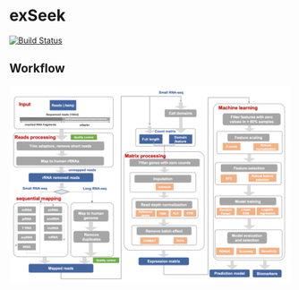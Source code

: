 # exSeek
[![Build Status](https://travis-ci.com/lulab/exSeek-dev.svg?token=CyRgUWsqWCctKvAxMXto&branch=master)](https://travis-ci.com/lulab/exSeek-dev)

## Workflow

![workflow](assets/wholepipe.png)
